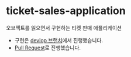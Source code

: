 # ticket-sales-application
오브젝트를 읽으면서 구현하는 티켓 판매 애플리케이션

- 구현은 [devlop 브랜치](https://github.com/this-is-spear/ticket-sales-application/tree/develop)에서 진행했습니다.
- [Pull Request](https://github.com/this-is-spear/ticket-sales-application/pulls?q=is%3Apr+is%3Aclosed)로 진행했습니다.
